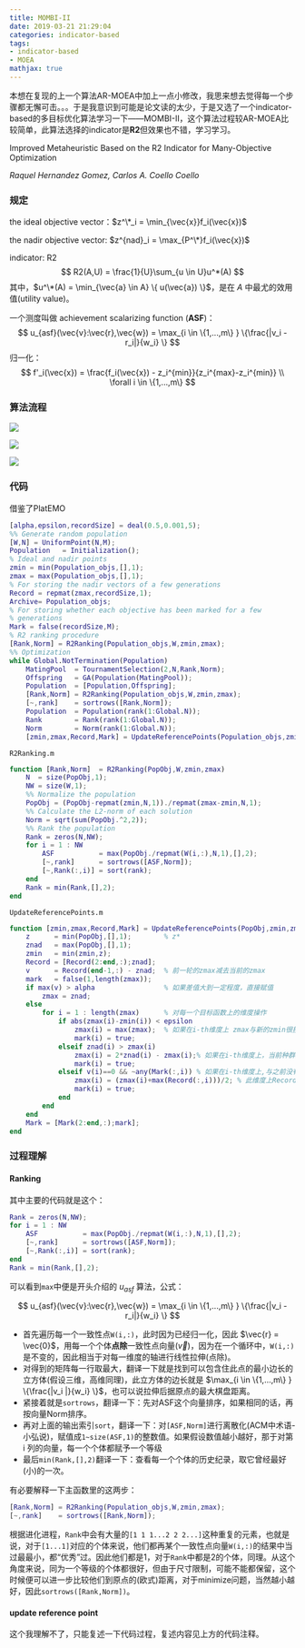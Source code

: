 ```yaml
---
title: MOMBI-II
date: 2019-03-21 21:29:04
categories: indicator-based
tags: 
- indicator-based
- MOEA
mathjax: true
---
```


本想在复现的上一个算法AR-MOEA中加上一点小修改，我思来想去觉得每一个步骤都无懈可击。。。于是我意识到可能是论文读的太少，于是又选了一个indicator-based的多目标优化算法学习一下——MOMBI-II，这个算法过程较AR-MOEA比较简单，此算法选择的indicator是**R2**但效果也不错，学习学习。

Improved Metaheuristic Based on the R2 Indicator for Many-Objective Optimization

*Raquel Hernandez Gomez, Carlos A. Coello Coello*

<!--more-->

### 规定

the ideal objective vector：$z^\*_i = \min_{\vec{x}}f_i(\vec{x})​$

the nadir objective vector: $z^{nad}_i = \max_{P^\*}f_i(\vec{x})$

indicator: R2
$$
R2(A,U) = \frac{1}{U}\sum_{u \in U}u^*(A)
$$
其中，$u^\*(A) = \min_{\vec{a} \in A} \{ u(\vec{a}) \}$，是在 $A$ 中最尤的效用值(utility value)。

一个测度叫做 achievement scalarizing function (**ASF**)：
$$
u_{asf}(\vec{v}:\vec{r},\vec{w}) = \max_{i \in \{1,...,m\} } \{\frac{|v_i - r_i|}{w_i} \}
$$
归一化：
$$
f'_i(\vec{x}) = \frac{f_i(\vec{x}) - z_i^{min}}{z_i^{max}-z_i^{min}}
\\ \forall i \in \{1,...,m\}
$$

### 算法流程

![](mombiii\1.png)

![](mombiii\2.png)

![](mombiii\3.png)

### 代码

借鉴了PlatEMO

```matlab
[alpha,epsilon,recordSize] = deal(0.5,0.001,5);
%% Generate random population
[W,N] = UniformPoint(N,M);
Population   = Initialization();
% Ideal and nadir points
zmin = min(Population_objs,[],1);
zmax = max(Population_objs,[],1);
% For storing the nadir vectors of a few generations
Record = repmat(zmax,recordSize,1);
Archive= Population_objs;
% For storing whether each objective has been marked for a few
% generations
Mark = false(recordSize,M);
% R2 ranking procedure
[Rank,Norm] = R2Ranking(Population_objs,W,zmin,zmax);
%% Optimization
while Global.NotTermination(Population)
    MatingPool  = TournamentSelection(2,N,Rank,Norm);
    Offspring   = GA(Population(MatingPool));
    Population  = [Population,Offspring];
    [Rank,Norm] = R2Ranking(Population_objs,W,zmin,zmax);
    [~,rank]    = sortrows([Rank,Norm]);
    Population  = Population(rank(1:Global.N));
    Rank        = Rank(rank(1:Global.N));
    Norm        = Norm(rank(1:Global.N));
    [zmin,zmax,Record,Mark] = UpdateReferencePoints(Population_objs,zmin,zmax,Record,Mark,alpha,epsilon);
```

`R2Ranking.m`

```matlab
function [Rank,Norm]  = R2Ranking(PopObj,W,zmin,zmax)
    N  = size(PopObj,1);
    NW = size(W,1);
    %% Normalize the population
    PopObj = (PopObj-repmat(zmin,N,1))./repmat(zmax-zmin,N,1);
    %% Calculate the L2-norm of each solution
    Norm = sqrt(sum(PopObj.^2,2));
    %% Rank the population
    Rank = zeros(N,NW);
    for i = 1 : NW
        ASF           = max(PopObj./repmat(W(i,:),N,1),[],2);
        [~,rank]      = sortrows([ASF,Norm]);
        [~,Rank(:,i)] = sort(rank);
    end
    Rank = min(Rank,[],2);
end
```

`UpdateReferencePoints.m`

```matlab
function [zmin,zmax,Record,Mark] = UpdateReferencePoints(PopObj,zmin,zmax,Record,Mark,alpha,epsilon)
    z      = min(PopObj,[],1);        % z*
    znad   = max(PopObj,[],1);        
    zmin   = min(zmin,z);
    Record = [Record(2:end,:);znad];
    v      = Record(end-1,:) - znad;  % 前一轮的zmax减去当前的zmax
    mark   = false(1,length(zmax));
    if max(v) > alpha                 % 如果差值大到一定程度，直接赋值
        zmax = znad;              
    else
        for i = 1 : length(zmax)      % 对每一个目标函数上的维度操作
            if abs(zmax(i)-zmin(i)) < epsilon
                zmax(i) = max(zmax);  % 如果在i-th维度上 zmax与新的zmin很接近，max(zmax)直接赋值到此维度上
                mark(i) = true;
            elseif znad(i) > zmax(i)  
                zmax(i) = 2*znad(i) - zmax(i);% 如果在i-th维度上，当前种群最大的大于zmax(i)
                mark(i) = true;
            elseif v(i)==0 && ~any(Mark(:,i)) % 如果在i-th维度上,与之前没有变：差值为0，并且 第i列Mark全为0
                zmax(i) = (zmax(i)+max(Record(:,i)))/2; % 此维度上Record的最大值与原来的zmax取平均值
                mark(i) = true;
            end
        end
    end
    Mark = [Mark(2:end,:);mark];
end
```

### 过程理解

#### Ranking

其中主要的代码就是这个：

```matlab
Rank = zeros(N,NW);
for i = 1 : NW
	ASF           = max(PopObj./repmat(W(i,:),N,1),[],2);
	[~,rank]      = sortrows([ASF,Norm]);
	[~,Rank(:,i)] = sort(rank);
end
Rank = min(Rank,[],2);
```

可以看到`max`中便是开头介绍的 $u_{asf}$ 算法，公式：	

$$
u_{asf}(\vec{v}:\vec{r},\vec{w}) = \max_{i \in \{1,...,m\} } \{\frac{|v_i - r_i|}{w_i} \}
$$

- 首先遍历每一个一致性点`W(i,:)`，此时因为已经归一化，因此 $\vec{r} = \vec{0}$，用每一个个体**点除**一致性点向量($\vec{v}$)，因为在一个循环中，`W(i,:)`是不变的，因此相当于对每一维度的轴进行线性拉伸(点除)。
- 对得到的矩阵每一行取最大，翻译一下就是找到可以包含住此点的最小边长的立方体(假设三维，高维同理)，此立方体的边长就是 $\max_{i \in \{1,...,m\} } \{\frac{|v_i |}{w_i} \}$，也可以说拉伸后据原点的最大棋盘距离。
- 紧接着就是`sortrows`，翻译一下：先对ASF这个向量排序，如果相同的话，再按向量Norm排序。
- 再对上面的输出索引`sort`，翻译一下：对`[ASF,Norm]`进行离散化(ACM中术语-小弘说)，赋值成`1~size(ASF,1)`的整数值。如果假设数值越小越好，那于对第 i 列的向量，每一个个体都赋予一个等级
- 最后`min(Rank,[],2)`翻译一下：查看每一个个体的历史纪录，取它曾经最好(小)的一次。

有必要解释一下主函数里的这两步：

```matlab
[Rank,Norm] = R2Ranking(Population_objs,W,zmin,zmax);
[~,rank]    = sortrows([Rank,Norm]);
```

根据进化进程，`Rank`中会有大量的`[1 1 1...2 2 2...]`这种重复的元素，也就是说，对于`[1...1]`对应的个体来说，他们都再某个一致性点向量`W(i,:)`的结果中当过最最小，都“优秀”过。因此他们都是1，对于`Rank`中都是2的个体，同理。从这个角度来说，同为一个等级的个体都很好，但由于尺寸限制，可能不能都保留，这个时候便可以进一步比较他们到原点的(欧式)距离，对于minimize问题，当然越小越好，因此`sortrows([Rank,Norm])`。

#### update reference point

这个我理解不了，只能复述一下代码过程，复述内容见上方的代码注释。
